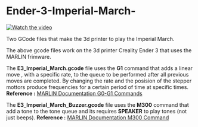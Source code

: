 # Ender-3-Imperial-March-


 [![Watch the video](https://i.imgur.com/KWxv6zv.png)](https://youtu.be/fOcZKwsDDqY)
 

Two GCode files that make the 3d printer to play the Imperial March. 

The above gcode files work on the 3d printer Creality Ender 3 that uses the MARLIN frimware.

The  **E3_Imperial_March.gcode**  file uses the  **G1** command that adds a linear move , with a specific rate,  to the queue to be performed after all previous moves are completed. By changing the rate and the posision of the stepper mottors produce frequencies for a certain period of time at specific times. **Reference :** [MARLIN Documentation G0-G1 Commands](https://marlinfw.org/docs/gcode/G000-G001.html)

The  **E3_Imperial_March_Buzzer.gcode**  file uses the  **M300** command that add a tone to the tone queue and its requires **SPEAKER** to play tones (not just beeps). **Reference :** [MARLIN Documentation M300 Command](https://marlinfw.org/docs/gcode/M300.html)

